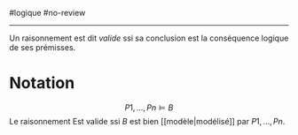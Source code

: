 #logique #no-review 

----
Un raisonnement est dit _valide_ ssi sa conclusion est la conséquence logique de ses prémisses.

# Notation
$$P1, \ldots, Pn \models B$$
Le raisonnement Est valide ssi $B$ est bien [[modèle|modélisé]] par $P1,\ldots,Pn$.
